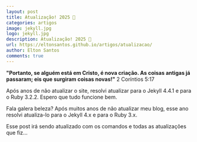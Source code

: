 ```yaml
---
layout: post
title: Atualização! 2025 🎉
categories: artigos
image: jekyll.jpg
logo: jekyll.jpg
description: Atualização! 2025 🎉
url: https://eltonsantos.github.io/artigos/atualizacao/
author: Elton Santos
comments: true
---
```


__"Portanto, se alguém está em Cristo, é nova criação. As coisas antigas já passaram; eis que surgiram coisas novas!"__
  2 Coríntios 5:17

<p class="intro"><span class="dropcap">A</span>pós anos de não atualizar o site, resolvi atualizar para o Jekyll 4.4.1 e para o Ruby 3.2.2. Espero que tudo funcione bem.</p>

Fala galera beleza? Após muitos anos de não atualizar meu blog, esse ano resolvi atualiza-lo para o Jekyll 4.x e para o Ruby 3.x.

Esse post irá sendo atualizado com os comandos e todas as atualizações que fiz...